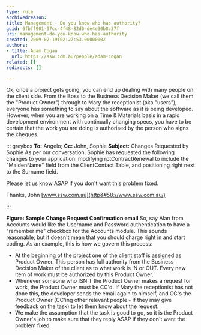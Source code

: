 ```yaml
---
type: rule
archivedreason: 
title: Management - Do you know who has authority?
guid: 6fbff901-97cc-4f48-82d0-de4e30b8c37f
uri: management-do-you-know-who-has-authority
created: 2009-02-19T02:27:53.0000000Z
authors:
- title: Adam Cogan
  url: https://ssw.com.au/people/adam-cogan
related: []
redirects: []

---
```


Ok, once a project gets going, you can end up dealing with many people on the client side. From the Boss to the Business Decision Maker (we call them the "Product Owner") through to Mary the receptionist (aka "users"), everyone has something to say about the software as it is being developed. However, when you are working on a Time & Materials basis in a rapid development environment with continually changing specs, you have to be certain that the work you are doing is authorised by the person who signs the cheques.

<!--endintro-->


::: greybox
**To:** Angelo;
**Cc:** John, Sophie
**Subject:** Changes Requested by Sophie
As per our conversation, Sophie has requested the following changes to your application: modifying rptContractRenewal to include the "MaidenName" field from the ClientContact Table, and positioning right next to the Surname field.

Please let us know ASAP if you don't want this problem fixed.

Thanks, 
John
[www.ssw.com.au](http&#58;//www.ssw.com.au/)

:::

 **Figure: Sample Change Request Confirmation email** So, say Alan from Accounts would like the Username and Password authentication to have a "remember me" checkbox for the Accounts module. This sounds reasonable, but it doesn't mean that you should charge right in and start coding.
As an example, this is how we govern this process:

* At the beginning of the project one of the client staff is assigned as Product Owner. This person has full authority from the Business Decision Maker of the client as to what work is IN or OUT. Every new item of work must be authorized by this Product Owner.
* Whenever someone who ISN'T the Product Owner makes a request for work, the Product Owner must be CC'd. If Mary the receptionist has not done this, the developer sends the email again to himself, and CC's the Product Owner (CC'ing other relevant people - if they may give feedback on the task) to let them know about the request.
* We make the assumption that the task is good to go, so it is the Product Owner's job to make sure that they reply ASAP if they don't want the problem fixed.
